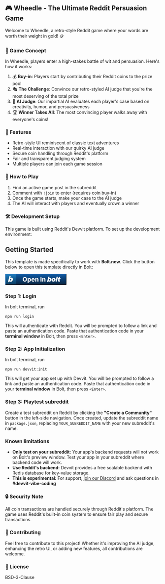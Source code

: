 ## 🎮 Wheedle - The Ultimate Reddit Persuasion Game

Welcome to Wheedle, a retro-style Reddit game where your words are worth their weight in gold! 🪙

### 🎯 Game Concept

In Wheedle, players enter a high-stakes battle of wit and persuasion. Here's how it works:

1. 💰 **Buy-in**: Players start by contributing their Reddit coins to the prize pool
2. 🎭 **The Challenge**: Convince our retro-styled AI judge that you're the most deserving of the total prize
3. 🤖 **AI Judge**: Our impartial AI evaluates each player's case based on creativity, humor, and persuasiveness
4. 🏆 **Winner Takes All**: The most convincing player walks away with everyone's coins!

### 🌟 Features

- Retro-style UI reminiscent of classic text adventures
- Real-time interaction with our quirky AI judge
- Secure coin handling through Reddit's platform
- Fair and transparent judging system
- Multiple players can join each game session

### 🎲 How to Play

1. Find an active game post in the subreddit
2. Comment with `!join` to enter (requires coin buy-in)
3. Once the game starts, make your case to the AI judge
4. The AI will interact with players and eventually crown a winner

### 🛠️ Development Setup

This game is built using Reddit's Devvit platform. To set up the development environment:

## Getting Started

This template is made specifically to work with **Bolt.new**.
Click the button below to open this template directly in Bolt:

<a href="https://bolt.new/github.com/reddit/devvit-bolt-starter-experimental"><img src="docs-img/open-in-bolt-2x.png" heigh="36px" width="199px" alt="Open in Bolt"></a>

### Step 1: Login

In bolt terminal, run

```
npm run login
```

This will authenticate with Reddit. You will be prompted to follow a link and paste an authentication code.
Paste that authentication code in your **terminal window** in Bolt, then press `<Enter>`.

### Step 2: App Initialization

In bolt terminal, run

```
npm run devvit:init
```

This will get your app set up with Devvit. You will be prompted to follow a link and paste an authentication code. Paste that authentication code in your **terminal window** in Bolt, then press `<Enter>`.

### Step 3: Playtest subreddit

Create a test subreddit on Reddit by clicking the **"Create a Community"** button in the left-side navigation. Once created, update the subreddit name in `package.json`, replacing `YOUR_SUBREDDIT_NAME` with your new subreddit's name.

### Known limitations

- **Only test on your subreddit:** Your app's backend requests will not work on Bolt's preview window. Test your app in your subreddit where backend code will work.
- **Use Reddit's backend:** Devvit provides a free scalable backend with Redis database for key-value storage.
- **This is experimental:** For support, [join our Discord](https://discord.com/invite/Cd43ExtEFS) and ask questions in **#devvit-vibe-coding**

### 🔒 Security Note

All coin transactions are handled securely through Reddit's platform. The game uses Reddit's built-in coin system to ensure fair play and secure transactions.

### 🤝 Contributing

Feel free to contribute to this project! Whether it's improving the AI judge, enhancing the retro UI, or adding new features, all contributions are welcome.

### 📜 License

BSD-3-Clause
